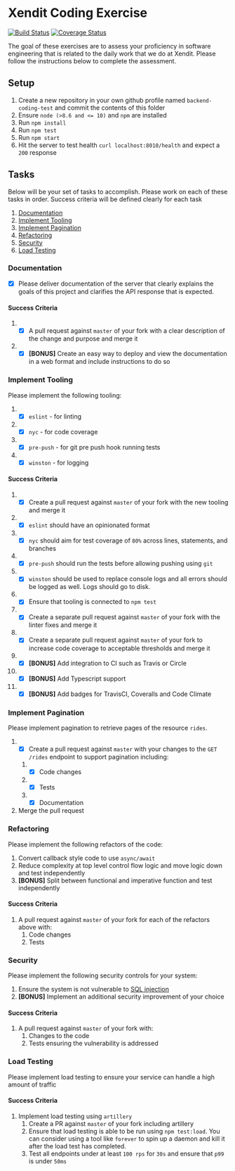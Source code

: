 # Xendit Coding Exercise

[![Build Status](https://app.travis-ci.com/Anuoluwa/backend-coding-test.svg?branch=master)](https://app.travis-ci.com/Anuoluwa/backend-coding-test) [![Coverage Status](https://coveralls.io/repos/github/Anuoluwa/backend-coding-test/badge.svg?branch=master)](https://coveralls.io/github/Anuoluwa/backend-coding-test?branch=master)
 

The goal of these exercises are to assess your proficiency in software engineering that is related to the daily work that we do at Xendit. Please follow the instructions below to complete the assessment.

## Setup

1. Create a new repository in your own github profile named `backend-coding-test` and commit the contents of this folder
2. Ensure `node (>8.6 and <= 10)` and `npm` are installed
3. Run `npm install`
4. Run `npm test`
5. Run `npm start`
6. Hit the server to test health `curl localhost:8010/health` and expect a `200` response

## Tasks

Below will be your set of tasks to accomplish. Please work on each of these tasks in order. Success criteria will be defined clearly for each task

1. [Documentation](#documentation)
2. [Implement Tooling](#implement-tooling)
3. [Implement Pagination](#implement-pagination)
4. [Refactoring](#refactoring)
5. [Security](#security)
6. [Load Testing](#load-testing)

### Documentation

- [x] Please deliver documentation of the server that clearly explains the goals of this project and clarifies the API response that is expected.

#### Success Criteria

1. - [x] A pull request against `master` of your fork with a clear description of the change and purpose and merge it
2. - [x] **[BONUS]** Create an easy way to deploy and view the documentation in a web format and include instructions to do so

### Implement Tooling

Please implement the following tooling:

1.  - [x] `eslint` - for linting
2.  - [x]  `nyc` - for code coverage
3.  - [x]  `pre-push` - for git pre push hook running tests
4.  - [x]  `winston` - for logging

#### Success Criteria

1.  - [x]  Create a pull request against `master` of your fork with the new tooling and merge it
   1.  - [x]  `eslint` should have an opinionated format
   2.  - [x]  `nyc` should aim for test coverage of `80%` across lines, statements, and branches
   3.  - [x]  `pre-push` should run the tests before allowing pushing using `git`
   4.  - [x]  `winston` should be used to replace console logs and all errors should be logged as well. Logs should go to disk.
2. - [x]  Ensure that tooling is connected to `npm test`
3. - [x]  Create a separate pull request against `master` of your fork with the linter fixes and merge it
4. - [x]  Create a separate pull request against `master` of your fork to increase code coverage to acceptable thresholds and merge it
5. - [x]  **[BONUS]** Add integration to CI such as Travis or Circle
6.  - [x]  **[BONUS]** Add Typescript support
7.  - [x]  **[BONUS]** Add badges for TravisCI, Coveralls and Code Climate

### Implement Pagination

Please implement pagination to retrieve pages of the resource `rides`.

1. - [x] Create a pull request against `master` with your changes to the `GET /rides` endpoint to support pagination including:
   1. - [x] Code changes
   2. - [x] Tests
   3. - [x] Documentation
2. Merge the pull request

### Refactoring

Please implement the following refactors of the code:

1. Convert callback style code to use `async/await`
2. Reduce complexity at top level control flow logic and move logic down and test independently
3. **[BONUS]** Split between functional and imperative function and test independently

#### Success Criteria

1. A pull request against `master` of your fork for each of the refactors above with:
   1. Code changes
   2. Tests

### Security

Please implement the following security controls for your system:

1. Ensure the system is not vulnerable to [SQL injection](https://www.owasp.org/index.php/SQL_Injection)
2. **[BONUS]** Implement an additional security improvement of your choice

#### Success Criteria

1. A pull request against `master` of your fork with:
   1. Changes to the code
   2. Tests ensuring the vulnerability is addressed

### Load Testing

Please implement load testing to ensure your service can handle a high amount of traffic

#### Success Criteria

1. Implement load testing using `artillery`
   1. Create a PR against `master` of your fork including artillery
   2. Ensure that load testing is able to be run using `npm test:load`. You can consider using a tool like `forever` to spin up a daemon and kill it after the load test has completed.
   3. Test all endpoints under at least `100 rps` for `30s` and ensure that `p99` is under `50ms`
